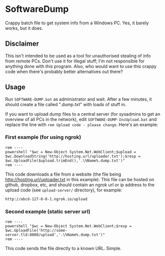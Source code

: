 # SoftwareDump
Crappy batch file to get system info from a Windows PC. Yes, it barely works, but it does.

## Disclaimer
This isn't intended to be used as a tool for unauthorised stealing of info from remote PCs. Don't use it for illegal stuff; I'm not responsible for anything done with this program. Also, who would want to use this crappy code when there's probably better alternatives out there?

## Usage
Run `SOFTWARE-DUMP.bat` as administrator and wait. After a few minutes, it should create a file called "<COMPUTER NAME>.dump.txt" with loads of stuff in.

If you want to upload dump files to a central server (for sysadmins to get an overview of all PCs in the network), edit `SOFTWARE-DUMP-IncUpload.bat` and replace the line with `rem Upload code - please change`. Here's an example:

### First example (for using ngrok)
```batch
rem ----
powershell "$wc = New-Object System.Net.WebClient;$upload = $wc.DownloadString('http://hosting.url/uploader.txt');$resp = $wc.UploadFile($upload.trimEnd(),'.\%Name%.dump.txt')"
rem ----
```
This code downloads a file from a website (the file being http://hosting.url/uploader.txt in this example). This file can be hosted on github, dropbox, etc, and should contain an ngrok url or ip address to the upload code (see `upload-server/` directory), for example:
```
http://abcd-127-0-0-1.ngrok.io/upload
```

### Second example (static server url)
```batch
rem ----
powershell "$wc = New-Object System.Net.WebClient;$resp = $wc.UploadFile('http://some-server.tld:8080/upload','.\%Name%.dump.txt')"
rem ----
```
This code sends the file directly to a known URL. Simple.